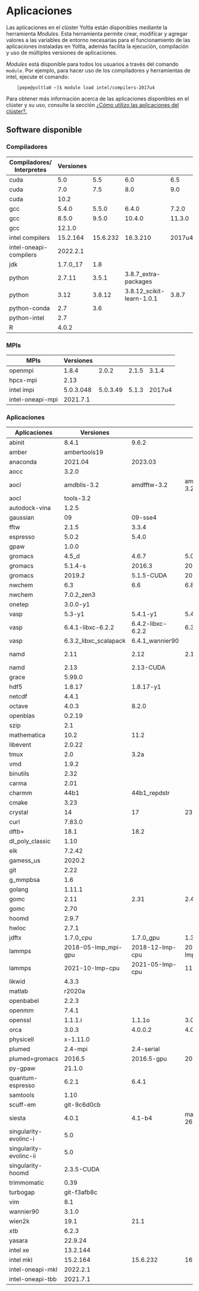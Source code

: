 # Aplicaciones

Las aplicaciones en el clúster Yoltla están disponibles mediante la 
herramienta *Modules*. Esta herramienta permite crear, modificar y 
agregar valores a las variables de entorno necesarias para el 
funcionamiento de las aplicaciones instaladas en Yoltla, además facilita
 la ejecución, compilación y uso de múltiples versiones de aplicaciones.

*Modules* está disponible para todos los usuarios a través del comando `module`. 
Por ejemplo, para hacer uso de los compiladores y herramientas de intel, 
ejecute el comando:
```
    [pepe@yoltla0 ~]$ module load intel/compilers-2017u4
```

Para obtener más información acerca de las aplicaciones disponibles en el 
clúster y su uso, consulte la sección [¿Cómo utilizo las aplicaciones del clúster?.](../tutoriales/aplicaciones_del_cluster.md)

## Software disponible

### Compiladores

| **Compiladores/<br>Interpretes** | **Versiones** | <!----> | <!----> | <!----> |
|----------------------------------|---------------|---------|---------|---------|
| cuda | 5.0 | 5.5 | 6.0 | 6.5 |
| cuda | 7.0 | 7.5 | 8.0 | 9.0 |
|cuda | 10.2 | 
| gcc | 5.4.0 | 5.5.0 |6.4.0 |7.2.0 |
| gcc | 8.5.0 | 9.5.0 |10.4.0 |11.3.0 |
| gcc | 12.1.0 |
| intel compilers | 15.2.164 | 15.6.232 | 16.3.210 | 2017u4 |
|intel-oneapi-compilers |2022.2.1 |
| jdk | 1.7.0_17 |1.8 |
| python | 2.7.11 | 3.5.1 | 3.8.7_extra-packages |
| python | 3.12 | 3.8.12 | 3.8.12_scikit-learn-1.0.1 |3.8.7 |
| python-conda | 2.7 | 3.6 |
| python-intel | 2.7 |
| R | 4.0.2 | 

### MPIs

| **MPIs** | **Versiones** | <!----> | <!----> | <!----> |
|----------|---------------|---------|---------|---------|
| openmpi |1.8.4 | 2.0.2 | 2.1.5 | 3.1.4 |
| hpcx-mpi | 2.13 |
| intel impi | 5.0.3.048 | 5.0.3.49 | 5.1.3 | 2017u4 |
| intel-oneapi-mpi | 2021.7.1 |

### Aplicaciones

| **Aplicaciones** | **Versiones** | <!----> | <!----> | <!----> |
|------------------|---------------|---------|---------|---------|
| abinit | 8.4.1 | 9.6.2 |
| amber | ambertools19 |
| anaconda | 2021.04 | 2023.03 |
| aocc | 3.2.0 |
| aocl | amdblis-3.2 | amdfftw-3.2 | amdlibflame-3.2 | amdscalapack-3.2 |
| aocl | tools-3.2 |
| autodock-vina | 1.2.5 |
| gaussian | 09 | 09-sse4 |
| fftw | 2.1.5 | 3.3.4 |
| espresso | 5.0.2 | 5.4.0 |
| gpaw | 1.0.0 |
| gromacs | 4.5_d | 4.6.7 | 5.0.7-d | 5.0.7-s |
| gromacs | 5.1.4-s | 2016.3 | 2016.5 | 2018 |
| gromacs | 2019.2 | 5.1.5-CUDA | 2022.3 |
| nwchem | 6.3 | 6.6 | 6.8 | 7.0.2 |
| nwchem | 7.0.2_zen3 |
| onetep | 3.0.0-y1 |
| vasp | 5.3-y1 | 5.4.1-y1 | 5.4.4 | 6.4.1 |
| vasp | 6.4.1-libxc-6.2.2 | 6.4.2-libxc-6.2.2 | 6.3.2 | 6.3.2_libxc |
| vasp | 6.3.2_libxc_scalapack | 6.4.1_wannier90
| namd | 2.11 | 2.12 | 2.12-CUDA | 2.12-GIT-CUDA
| namd | 2.13 | 2.13-CUDA |
| grace | 5.99.0 |
| hdf5 | 1.8.17 | 1.8.17-y1 |
| netcdf | 4.4.1 |
| octave | 4.0.3 | 8.2.0 |
| openblas | 0.2.19 |
| szip | 2.1 |
| mathematica | 10.2 | 11.2 |
| libevent | 2.0.22 |
| tmux | 2.0 | 3.2a |
| vmd | 1.9.2 |
| binutils | 2.32 |
| carma | 2.01 |
| charmm | 44b1 | 44b1_repdstr |
| cmake | 3.23 |
| crystal | 14 | 17 | 23 |
| curl | 7.83.0 |
| dftb+ | 18.1 | 18.2 |
| dl_poly_classic | 1.10 |
| elk | 7.2.42 |
| gamess_us | 2020.2 |
| git | 2.22 |
| g_mmpbsa | 1.6 |
| golang | 1.11.1 |
| gomc | 2.11 | 2.31 | 2.40 | 2.60 |
| gomc | 2.70 |
| hoomd | 2.9.7 |
| hwloc | 2.7.1 |
| jdftx | 1.7.0_cpu | 1.7.0_gpu | 1.3.1 |
| lammps | 2018-05-Imp_mpi-gpu | 2018-12-lmp-cpu | 2019-08-Imp-gpu | 2020-10-Imp-gpu |
| lammps | 2021-10-Imp-cpu | 2021-05-Imp-cpu | 11092016 |
| likwid | 4.3.3 |
| matlab | r2020a |
| openbabel | 2.2.3 |
| openmm | 7.4.1 |
| openssl | 1.1.1.i | 1.1.1o | 3.0.0 |
| orca | 3.0.3 | 4.0.0.2 | 4.0.1.2 | 4.2.0 |
| physicell | x-1.11.0 |
| plumed | 2.4-mpi | 2.4-serial |
| plumed+gromacs | 2016.5 | 2016.5-gpu | 2018.1 | 2018.1-gpu |
| py-gpaw | 21.1.0 |
| quantum-espresso | 6.2.1 | 6.4.1 |
| samtools | 1.10 |
| scuff-em | git-9c6d0cb |
| siesta | 4.0.1 | 4.1-b4 | master_4.1-262 | trunk-462 |
| singularity-evolinc-i | 5.0 |
| singularity-evolinc-ii | 5.0 |
| singularity-hoomd | 2.3.5-CUDA |
| trimmomatic | 0.39 |
| turbogap | git-f3afb8c |
| vim | 8.1 |
| wannier90 | 3.1.0
| wien2k | 19.1 | 21.1 |
| xtb | 6.2.3 |
| yasara | 22.9.24 |
| intel xe | 13.2.144 |
| intel mkl | 15.2.164 | 15.6.232 | 16.3.210 | 2017u4 |
| intel-oneapi-mkl | 2022.2.1 |
| intel-oneapi-tbb | 2021.7.1 |